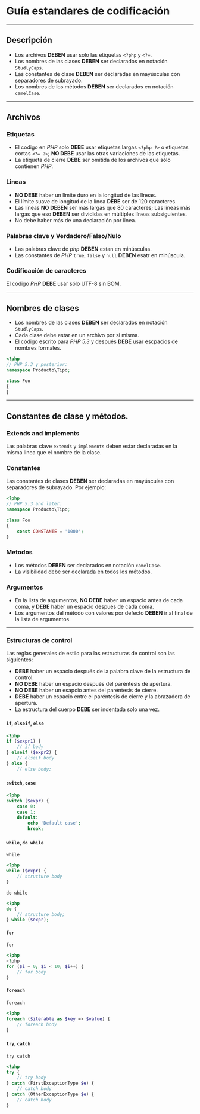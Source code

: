 # Guía estandares de codificación

---
## Descripción
- Los archivos **DEBEN** usar solo las etiquetas `<?php` y `<?=`.
- Los nombres de las clases **DEBEN** ser declarados en notación `StudlyCaps`.
- Las constantes de clase **DEBEN** ser declaradas en mayúsculas con separadores de subrayado.
- Los nombres de los métodos **DEBEN** ser declarados en notación `camelCase`.
---
## Archivos
### Etiquetas
- El codigo en *PHP* solo **DEBE** usar etiquetas largas `<?php ?>` o etiquetas cortas `<?= ?>`; **NO DEBE** usar las otras variaciones de las etiquetas. 
- La etiqueta de cierre **DEBE** ser omitida de los archivos que sólo contienen *PHP*.
### Lineas
- **NO DEBE** haber un límite duro en la longitud de las líneas.
- El límite suave de longitud de la línea **DEBE** ser de 120 caracteres.
- Las líneas **NO DEBEN** ser más largas que 80 caracteres; Las lineas más largas que eso **DEBEN** ser divididas en múltiples líneas subsiguientes.
- No debe haber más de una declaración por linea.
### Palabras clave y Verdadero/Falso/Nulo
- Las palabras clave de *php* **DEBEN** estan en minúsculas.
- Las constantes de *PHP* `true`, `false` y `null` **DEBEN** esatr en minúscula.
### Codificación de caracteres
El código *PHP* **DEBE** usar sólo UTF-8 sin BOM.

---
## Nombres de clases 
- Los nombres de las clases **DEBEN** ser declarados en notación `StudlyCaps`.
- Cada clase debe estar en un archivo por si misma.
- El código escrito para *PHP 5.3* y después **DEBE** usar escpacios de nombres formales.
~~~php
<?php
// PHP 5.3 y posterior:
namespace Producto\Tipo;

class Foo
{
}
~~~
---

## Constantes de clase y métodos.
### Extends and implements
Las palabras clave `extends` y `implements` deben estar declaradas en la misma linea que el nombre de la clase.
### Constantes
Las constantes de clases **DEBEN** ser declaradas en mayúsculas con separadores de subrayado. Por ejemplo:
~~~php
<?php
// PHP 5.3 and later:
namespace Producto\Tipo;

class Foo
{
    const CONSTANTE = '1000';
}
~~~
### Metodos
- Los métodos **DEBEN** ser declarados en notación `camelCase`.
- La visibilidad debe ser declarada en todos los métodos.
### Argumentos
- En la lista de argumentos, **NO DEBE** haber un espacio antes de cada coma, y **DEBE** haber un espacio despues de cada coma.
- Los argumentos del método con valores por defecto **DEBEN** ir al final de la lista de argumentos.

---
### Estructuras de control
Las reglas generales de estilo para las estructuras de control son las siguientes:
- **DEBE** haber un espacio después de la palabra clave de la estructura de control.
- **NO DEBE** haber un espacio después del paréntesis de apertura.
- **NO DEBE** haber un esapcio antes del paréntesis de cierre.
- **DEBE** haber un espacio entre el paréntesis de cierre y la abrazadera de apertura.
- La estructura del cuerpo **DEBE** ser indentada solo una vez.
#### `if`, `elseif`, `else`
~~~php
<?php
if ($expr1) {
    // if body
} elseif ($expr2) {
    // elseif body
} else {
    // else body;
~~~
#### `switch`, `case`
~~~php
<?php
switch ($expr) {
    case 0:
    case 1:
    default:
        echo 'Default case';
        break;
~~~
#### `while`, `do while`
`while`
~~~php
<?php
while ($expr) {
    // structure body
}
~~~
`do while`
~~~php
<?php
do {
    // structure body;
} while ($expr);
~~~
#### `for`
`for`
~~~php
<?php
<?php
for ($i = 0; $i < 10; $i++) {
    // for body
}
~~~
#### `foreach`
`foreach`
~~~php
<?php
foreach ($iterable as $key => $value) {
    // foreach body
}
~~~
#### `try`, `catch`
`try catch`
~~~php
<?php
try {
    // try body
} catch (FirstExceptionType $e) {
    // catch body
} catch (OtherExceptionType $e) {
    // catch body
}
~~~